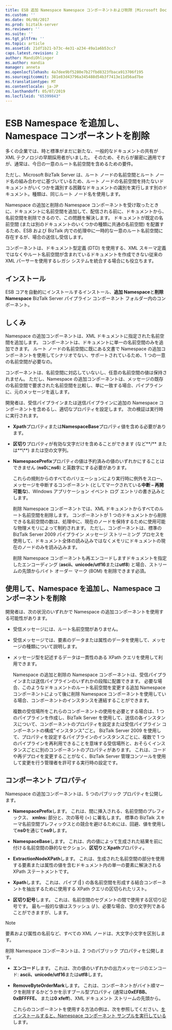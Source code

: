 ```yaml
---
title: ESB 追加 Namespace Namespace コンポーネントおよび削除 |Microsoft Docs
ms.custom: ''
ms.date: 06/08/2017
ms.prod: biztalk-server
ms.reviewer: ''
ms.suite: ''
ms.tgt_pltfrm: ''
ms.topic: article
ms.assetid: 21df1b21-b73c-4e31-a234-49a1a6b53cc7
caps.latest.revision: 2
author: MandiOhlinger
ms.author: mandia
manager: anneta
ms.openlocfilehash: 4a7dee9bf5280e7b27fbd8323fbaca913706f195
ms.sourcegitcommit: 381e83d43796a345488d54b3f7413e11d56ad7be
ms.translationtype: MT
ms.contentlocale: ja-JP
ms.lasthandoff: 05/07/2019
ms.locfileid: "65399843"
---
```

# <a name="the-esb-add-namespace-and-remove-namespace-components"></a>ESB Namespace を追加し、Namespace コンポーネントを削除
多くの企業では、時と標準がまだに新たな、一般的なドキュメントの共有が XML テクノロジの早期採用者がいました。 そのため、それらが厳密に適用ですが、通常は、今日の一意のルート名前空間を含めるための要件。  
  
 ただし、Microsoft BizTalk Server は、ルート ノードの名前空間とルート ノード名の組み合わせに基づいているため、ルート ノードの名前空間を持たないドキュメントがいくつかを識別する困難なドキュメントの識別を実行します別のドキュメント。種類は、同じルート ノード名を使用します。  
  
 Namespace の追加と削除の Namespace コンポーネントを受け取ったときに、ドキュメントに名前空間を追加して、配信される前に、ドキュメントから、名前空間を削除できるので、この問題を解決します。 ドキュメントが既定の名前空間 (または別のドキュメントのいくつかの種類に共通の名前空間) を配置するため、ESB および BizTalk 内での処理中に一時的な一意のルート名前空間に存在するが、場合の送信し受信します。  
  
 コンポーネントは、ドキュメント型定義 (DTD) を使用する、XML スキーマ定義ではなくやルート名前空間が含まれているドキュメントを作成できない従来の XML パーサーを使用するレガシ システムを統合する場合にも役立ちます。  
  
## <a name="installation"></a>インストール  
 ESB コアを自動的にインストールするインストール、**追加 Namespace**と**削除 Namespace** BizTalk Server パイプライン コンポーネント フォルダー内のコンポーネント。  
  
## <a name="how-it-works"></a>しくみ  
 Namespace の追加コンポーネントは、XML ドキュメントに指定された名前空間を追加します。 コンポーネントは、ドキュメントに単一の名前空間のみを追加できます。 ルート ノードの名前空間に既にある文書で Namespace の追加コンポーネントを使用してシナリオでない、サポートされているため、1 つの一意の名前空間が必要なの。  
  
 コンポーネントは、名前空間に対応していないし、任意の名前空間の値は保持されません。 ただし、Namespace の追加コンポーネントは、メッセージの既存の名前空間で要求された名前空間を比較し、単に一致する場合、パイプラインに、元のメッセージを返します。  
  
 開発者は、受信パイプラインまたは送信パイプラインに追加の Namespace コンポーネントを含めるし、適切なプロパティを設定します。 次の検証は実行時に実行されます。  
  
- **Xpath**プロパティまたは**NamespaceBase**プロパティ値を含める必要があります。  
  
- **区切り**プロパティが有効な文字だけを含めることができます (など**/** または**\\**) または空の文字列。  
  
- **NamespacePrefix**プロパティの値は予約済みの値のいずれかにすることはできません (**ns0**に**ns6**) と英数字にする必要があります。  
  
  これらの規則からのすべてのバリエーションにより実行時に例外をスロー、メッセージを中断するコンポーネント (としてマークされている**中断 – 再開可能な**)、Windows アプリケーション イベント ログ エントリの書き込みとします。  
  
  削除 Namespace コンポーネントでは、XML ドキュメントからすべてのルート名前空間を削除します。 コンポーネントが 1 つのドキュメントから削除できる名前空間の数は、処理中に、現在のノードを保持するために使用可能な物理メモリによって制約されます。 ただし、コンポーネントは、標準の BizTalk Server 2009 パイプライン メッセージ ストリーミング プロセスを使用して、ドキュメント全体の読み込みではなくメモリにドキュメントの現在のノードのみを読み込みます。  
  
  削除 Namespace コンポーネントも再エンコードしますドキュメントを指定したエンコーディング (**ascii、unicode/utf16**または**utf8**) と場合、ストリームの先頭からバイト オーダー マーク (BOM) を削除できます必須。  
  
## <a name="using-the-add-namespace-and-remove-namespace-components"></a>使用して、Namespace を追加し、Namespace コンポーネントを削除  
 開発者は、次の状況のいずれかで Namespace の追加コンポーネントを使用する可能性があります。  
  
- 受信メッセージには、ルート名前空間がありません。  
  
- 受信メッセージでは、要素のデータまたは属性のデータを使用して、メッセージの種類について説明します。  
  
- メッセージ型を記述するデータは一貫性のある XPath クエリを使用して利用できます。  
  
  Namespace の追加と削除の Namespace コンポーネントは、受信パイプラインまたは送信パイプラインのいずれかの段階に配置できます。 必要な場合、このようなドキュメントのルート名前空間を変更する追加 Namespace コンポーネントによって後に削除 Namespace コンポーネントを使用している場合、コンポーネントのインスタンスを連結することができます。  
  
  複数の受信場所をこれらのコンポーネントの使用を必要とする場合は、1 つのパイプラインを作成し、BizTalk Server を使用して、送信の各インスタンスについて、コンポーネントのプロパティを設定または受信パイプライン コンポーネントの構成"インスタンス"ごと。 BizTalk Server 2009 を使用して、プロパティを設定するパイプラインのインスタンスごとに、複数で 1 つのパイプラインを再利用できることを意味する受信場所と、おそらくインスタンスごとに別のコンポーネントのプロパティがあります。 これは、コードや再デプロイを変更することがなく、BizTalk Server 管理コンソールを使用して変更を行う管理者を許可する実行時の設定です。  
  
## <a name="component-properties"></a>コンポーネント プロパティ  
 Namespace の追加コンポーネントは、5 つのパブリック プロパティを公開します。  
  
-   **NamespacePrefix**します。 これは、間に挿入される、名前空間のプレフィックス、 **xmlns:** 部分と、次の等号 (=) に署名します。 標準の BizTalk スキーマ名前空間プレフィックスとの競合を避けるためには、回避、値を使用して**ns0**を通じて**ns9**します。  
  
-   **NamespaceBase**します。 これは、内の値によって生成された結果を前に付ける名前空間の静的なセクション、**区切り**と**Xpath**プロパティ。  
  
-   **ExtractionNodeXPath**します。 これは、生成された名前空間の部分を使用する要素または属性の値を含むドキュメント内の単一の要素に解決される XPath ステートメントです。  
  
-   **Xpath**します。 これは、パイプ (**&#124;** ) の各名前空間を形成する結合コンポーネントを抽出するために使用する XPath クエリの区切られたリスト。  
  
-   **区切り記号**します。 これは、名前空間のセグメントの間で使用する区切り記号です。 最も一般的な値はスラッシュ (**/** )、必要な場合、空の文字列であることができますが、します。  
  
> [!NOTE]
>  要素および属性の名前など、すべての XML ノードは、大文字小文字を区別します。  
  
 削除 Namespace コンポーネントは、2 つのパブリック プロパティを公開します。  
  
- **エンコード**します。 これは、次の値のいずれかの出力メッセージのエンコード: **ascii、unicode/utf16**または**utf8**します。  
  
- **RemoveByteOrderMark**します。 これは、コンポーネントがバイト順マークを削除するかどうかを示すブール型プロパティ (通常は**0xEFBB、0xBFFFFE、** または**0 xfeff**)、XML ドキュメント ストリームの先頭から。  
  
  これらのコンポーネントを使用する方法の例は、次を参照してください。[をインストールすると、Namespace コンポーネント サンプルを実行している](../esb-toolkit/installing-and-running-the-namespace-component-sample.md)します。